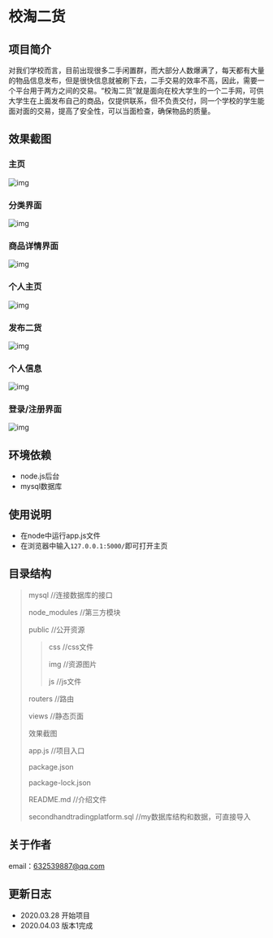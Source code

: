 # 校淘二货

## 项目简介

对我们学校而言，目前出现很多二手闲置群，而大部分人数爆满了，每天都有大量的物品信息发布，但是很快信息就被刷下去，二手交易的效率不高，因此，需要一个平台用于两方之间的交易。“校淘二货”就是面向在校大学生的一个二手网，可供大学生在上面发布自己的商品，仅提供联系，但不负责交付，同一个学校的学生能面对面的交易，提高了安全性，可以当面检查，确保物品的质量。

## 效果截图

### 主页

![img](效果截图/校淘二货.png)

### 分类界面

![img](效果截图/分类页面.png)

### 商品详情界面

![img](效果截图/商品详情.png)

### 个人主页

![img](效果截图/个人主页.png)

### 发布二货

![img](效果截图/出售.png)

### 个人信息

![img](效果截图/个人信息.png)

### 登录/注册界面

![img](效果截图/登录.png)

## 环境依赖

* node.js后台
* mysql数据库

## 使用说明

* 在node中运行app.js文件
* 在浏览器中输入`127.0.0.1:5000/`即可打开主页

## 目录结构

>mysql 						  //连接数据库的接口
>
>node_modules			//第三方模块
>
>public							//公开资源
>
>>css						 	 //css文件
>>
>>img							//资源图片
>>
>>js								 //js文件
>
>routers							//路由
>
>views								//静态页面
>
>效果截图				
>
>app.js							   //项目入口
>
>package.json				
>
>package-lock.json
>
>README.md						//介绍文件
>
>secondhandtradingplatform.sql	//my数据库结构和数据，可直接导入

## 关于作者

 email：632539887@qq.com

## 更新日志

* 2020.03.28 开始项目
* 2020.04.03  版本1完成

